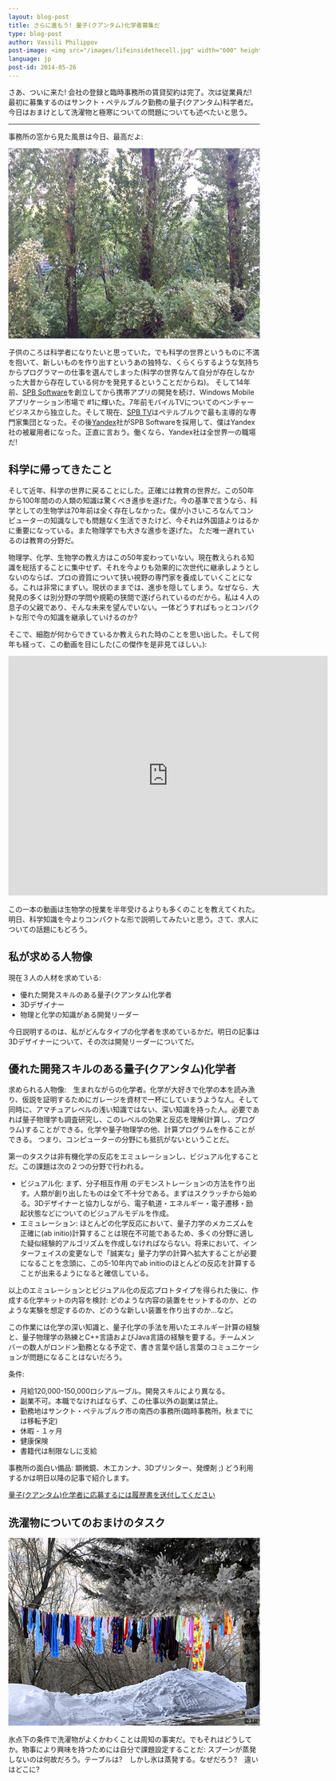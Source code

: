 ```yaml
---
layout: blog-post
title: さらに進もう! 量子(クアンタム)化学者募集だ
type: blog-post
author: Vassili Philippov
post-image: <img src="/images/lifeinsidethecell.jpg" width="600" height="400" alt="Inner life of a cell">
language: jp
post-id: 2014-05-26
---
```

さあ、ついに来た! 会社の登録と臨時事務所の賃貸契約は完了。次は従業員だ!
最初に募集するのはサンクト・ペテルブルク勤務の量子(クアンタム)科学者だ。今日はおまけとして洗濯物と極寒についての問題についても述べたいと思う。
<!-- more -->

----

事務所の窓から見た風景は今日、最高だよ:

<img src="/images/officewindowview.jpg" width="600" height="381" alt="事務所の窓から見た風景">

子供のころは科学者になりたいと思っていた。でも科学の世界というものに不満を抱いて、新しいものを作り出すというあの独特な、くらくらするような気持ちからプログラマーの仕事を選んでしまった(科学の世界なんて自分が存在しなかった大昔から存在している何かを発見するということだからね)。
そして14年前、<a href="http://www.spb.com">SPB Software</a>を創立してから携帯アプリの開発を続け、Windows Mobileアプリケーション市場で #1に輝いた。7年前モバイルTVについてのベンチャービジネスから独立した。そして現在、<a href="http://www.spbtvsolutions.com">SPB TV</a>はペテルブルクで最も主導的な専門家集団となった。その後<a href="http://company.yandex.com">Yandex</a>社がSPB Softwareを採用して、僕はYandex社の被雇用者になった。正直に言おう。働くなら、Yandex社は全世界一の職場だ!

## 科学に帰ってきたこと

そして近年、科学の世界に戻ることにした。正確には教育の世界だ。この50年から100年間のの人類の知識は驚くべき進歩を遂げた。今の基準で言うなら、科学としての生物学は70年前は全く存在しなかった。僕が小さいころなんてコンピューターの知識なしでも問題なく生活できたけど、今それは外国語よりはるかに重要になっている。また物理学でも大きな進歩を遂げた。
ただ唯一遅れているのは教育の分野だ。

物理学、化学、生物学の教え方はこの50年変わっていない。現在教えられる知識を総括することに集中せず、それを今よりも効果的に次世代に継承しようとしないのならば、プロの資質について狭い視野の専門家を養成していくことになる。これは非常にまずい。現状のままでは、進歩を隠してしまう。なぜなら、大発見の多くは別分野の学問や規範の狭間で遂げられているのだから。私は４人の息子の父親であり、そんな未来を望んでいない。一体どうすればもっとコンパクトな形で今の知識を継承していけるのか?

そこで、細胞が何からできているか教えられた時のことを思い出した。そして何年も経って、この動画を目にした(この傑作を是非見てほしい。):


<iframe width="640" height="480" src="http://www.youtube.com/embed/B_zD3NxSsD8?rel=0" frameborder="0" allowfullscreen></iframe>
<br>

この一本の動画は生物学の授業を半年受けるよりも多くのことを教えてくれた。明日、科学知識を今よりコンパクトな形で説明してみたいと思う。さて、求人についての話題にもどろう。

## 私が求める人物像

現在３人の人材を求めている:

* 優れた開発スキルのある量子(クアンタム)化学者
* 3Dデザイナー
* 物理と化学の知識がある開発リーダー

今日説明するのは、私がどんなタイプの化学者を求めているかだ。明日の記事は3Dデザイナーについて、その次は開発リーダーについてだ。

## 優れた開発スキルのある量子(クアンタム)化学者

求められる人物像:　生まれながらの化学者。化学が大好きで化学の本を読み漁り、仮説を証明するためにガレージを資材で一杯にしていまうような人。そして同時に、アマチュアレベルの浅い知識ではない、深い知識を持った人。必要であれば量子物理学も調査研究し、このレベルの効果と反応を理解(計算し、プログラム)することができる。化学や量子物理学の他、計算プログラムを作ることができる。
つまり、コンピューターの分野にも抵抗がないということだ。

第一のタスクは非有機化学の反応をエミュレーションし、ビジュアル化することだ。この課題は次の２つの分野で行われる。

* ビジュアル化: まず、分子相互作用 のデモンストレーションの方法を作り出す。人類が創り出したものは全て不十分である。まずはスクラッチから始める。3Dデザイナーと協力しながら、電子軌道・エネルギー・電子遷移・励起状態などについてのビジュアルモデルを作成。
* エミュレーション: ほとんどの化学反応において、量子力学のメカニズムを正確に(ab initio)計算することは現在不可能であるため、多くの分野に適した疑似経験的アルゴリズムを作成しなければならない。将来において、インターフェイスの変更なしで「誠実な」量子力学の計算へ拡大することが必要になることを念頭に、この5-10年内でab initioのほとんどの反応を計算することが出来るようになると確信している。

以上のエミュレーションとビジュアル化の反応プロトタイプを得られた後に、作成する化学キットの内容を検討: どのような内容の装置をセットするのか、どのような実験を想定するのか、どのうな新しい装置を作り出すのか…など。

この作業には化学の深い知識と、量子化学の手法を用いたエネルギー計算の経験と、量子物理学の熟練とC++言語およびJava言語の経験を要する。チームメンバーの数人がロンドン勤務となる予定で、書き言葉や話し言葉のコミュニケーションが問題になることはないだろう。

条件:

* 月給120,000-150,000ロシアルーブル。開発スキルにより異なる。
* 副業不可。本職でなければならず、この仕事以外の副業は禁止。
* 勤務地はサンクト・ペテルブルク市の南西の事務所(臨時事務所。秋までには移転予定)
* 休暇 - １ヶ月
* 健康保険
* 書籍代は制限なしに支給

事務所の面白い備品: 顕微鏡、木工カンナ、3Dプリンター、発煙剤 ;) どう利用するかは明日以降の記事で紹介します。

<a class="btn btn-primary btn-lg active" href="http://scijob.ru/vacancy/2783" role="button">量子(クアンタム)化学者に応募するには履歴書を送付してください</a>

## 洗濯物についてのおまけのタスク

<a href="https://www.flickr.com/photos/kingstongal/2277441286/in/photostream/"><img src="/images/winterdry.jpg" width="600" height="376" alt="極寒で乾燥する洗濯物"></a>

氷点下の条件で洗濯物がよくかわくことは周知の事実だ。でもそれはどうしてか。物事により興味を持つためには自分で課題設定することだ:
スプーンが蒸発しないのは何故だろう。テーブルは?　しかし氷は蒸発する。なぜだろう?　違いはどこに?